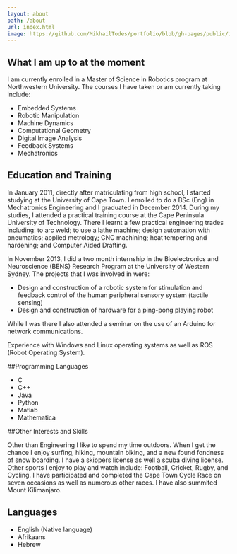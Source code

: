 ```yaml
---
layout: about
path: /about
url: index.html
image: https://github.com/MikhailTodes/portfolio/blob/gh-pages/public/images/about_pic.jpg?raw=true
---
```

## What I am up to at the moment

I am currently enrolled in a Master of Science in Robotics program at Northwestern University. The courses I have taken or am currently taking include:

* Embedded Systems
* Robotic Manipulation
* Machine Dynamics
* Computational Geometry
* Digital Image Analysis
* Feedback Systems
* Mechatronics 

## Education and Training

In January 2011, directly after matriculating from high school, I started studying at the University of Cape Town. I enrolled to do a BSc (Eng) in Mechatronics Engineering and I graduated in December 2014. During my studies, I attended a practical training course at the Cape Peninsula University of Technology. There I learnt a few practical engineering trades including: to arc weld; to use a lathe machine; design automation with pneumatics; applied metrology; CNC machining; heat tempering and hardening; and Computer Aided Drafting.

In November 2013, I did a two month internship in the Bioelectronics and Neuroscience (BENS) Research Program at the University of Western Sydney. The projects that I was involved in were:

* Design and construction of a robotic system for stimulation and feedback control of the human peripheral sensory system (tactile sensing)
* Design and construction of hardware for a ping-pong playing robot

While I was there I also attended a seminar on the use of an Arduino for network communications.

Experience with Windows and Linux operating systems as well as ROS (Robot Operating System).

##Programming Languages 
* C
* C++
* Java
* Python
* Matlab
* Mathematica

##Other Interests and Skills

Other than Engineering I like to spend my time outdoors. When I get the chance I enjoy surfing, hiking, mountain biking, and a new found fondness of snow boarding. I have a skippers license as well a scuba diving license. Other sports I enjoy to play and watch include: Football, Cricket, Rugby, and Cycling. I have participated and completed the Cape Town Cycle Race on seven occasions as well as numerous other races. I have also summited Mount Kilimanjaro.

## Languages

* English (Native language)
* Afrikaans
* Hebrew
